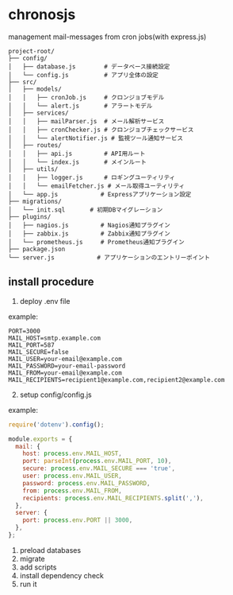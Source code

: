 # chronosjs

management mail-messages from cron jobs(with express.js)

```tree
project-root/
├── config/
│   ├── database.js        # データベース接続設定
│   └── config.js          # アプリ全体の設定
├── src/
│   ├── models/
│   │   ├── cronJob.js     # クロンジョブモデル
│   │   └── alert.js       # アラートモデル
│   ├── services/
│   │   ├── mailParser.js  # メール解析サービス
│   │   ├── cronChecker.js # クロンジョブチェックサービス
│   │   └── alertNotifier.js # 監視ツール通知サービス
│   ├── routes/
│   │   ├── api.js         # API用ルート
│   │   └── index.js       # メインルート
│   ├── utils/
│   │   ├── logger.js      # ロギングユーティリティ
│   │   └── emailFetcher.js # メール取得ユーティリティ
│   └── app.js            # Expressアプリケーション設定
├── migrations/
│   └── init.sql       # 初期DBマイグレーション
├── plugins/
│   ├── nagios.js         # Nagios通知プラグイン
│   ├── zabbix.js         # Zabbix通知プラグイン
│   └── prometheus.js     # Prometheus通知プラグイン
├── package.json
└── server.js            # アプリケーションのエントリーポイント
```

## install procedure

1. deploy .env file

example:

```env
PORT=3000
MAIL_HOST=smtp.example.com
MAIL_PORT=587
MAIL_SECURE=false
MAIL_USER=your-email@example.com
MAIL_PASSWORD=your-email-password
MAIL_FROM=your-email@example.com
MAIL_RECIPIENTS=recipient1@example.com,recipient2@example.com
```

2. setup config/config.js

example:

```js
require('dotenv').config();

module.exports = {
  mail: {
    host: process.env.MAIL_HOST,
    port: parseInt(process.env.MAIL_PORT, 10),
    secure: process.env.MAIL_SECURE === 'true',
    user: process.env.MAIL_USER,
    password: process.env.MAIL_PASSWORD,
    from: process.env.MAIL_FROM,
    recipients: process.env.MAIL_RECIPIENTS.split(','),
  },
  server: {
    port: process.env.PORT || 3000,
  },
};


```

1. preload databases
1. migrate
1. add scripts
1. install dependency check
1. run it
